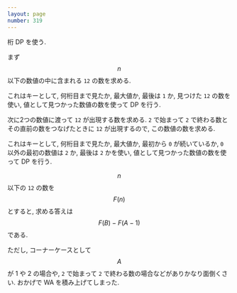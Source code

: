 ```yaml
---
layout: page
number: 319
---
```

桁 DP を使う.

まず $$ n $$ 以下の数値の中に含まれる `12` の数を求める.

これはキーとして, 何桁目まで見たか, 最大値か, 最後は `1` か, 見つけた `12` の数を使い, 値として見つかった数値の数を使って DP を行う.

次に2つの数値に渡って `12` が出現する数を求める. `2` で始まって `2` で終わる数とその直前の数をつなげたときに `12` が出現するので, この数値の数を求める.

これはキーとして, 何桁目まで見たか, 最大値か, 最初から `0` が続いているか, `0` 以外の最初の数値は `2` か, 最後は `2` かを使い, 値として見つかった数値の数を使って DP を行う.

$$ n $$ 以下の `12` の数を $$ F(n) $$ とすると, 求める答えは $$ F(B) - F(A-1) $$ である.

ただし, コーナーケースとして $$ A $$ が 1 や 2 の場合や,  `2` で始まって `2` で終わる数の場合などがありかなり面倒くさい. おかげで WA を積み上げてしまった.

